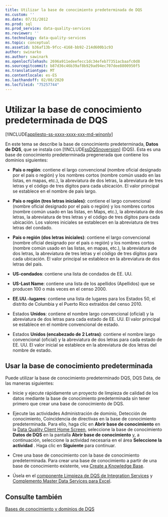 ```yaml
---
title: Utilizar la base de conocimiento predeterminada de DQS
ms.custom: ''
ms.date: 07/31/2012
ms.prod: sql
ms.prod_service: data-quality-services
ms.reviewer: ''
ms.technology: data-quality-services
ms.topic: conceptual
ms.assetid: b36af13b-9fcc-4168-bb92-214d600b1c93
author: swinarko
ms.author: sawinark
ms.openlocfilehash: 2696a911edeefecc1dc34efeb77351acbaafc0d8
ms.sourcegitcommit: b87d36c46b39af8b929ad94ec707dee8800950f5
ms.translationtype: MT
ms.contentlocale: es-ES
ms.lasthandoff: 02/08/2020
ms.locfileid: "75257744"
---
```

# <a name="using-the-dqs-default-knowledge-base"></a>Utilizar la base de conocimiento predeterminada de DQS

[!INCLUDE[appliesto-ss-xxxx-xxxx-xxx-md-winonly](../includes/appliesto-ss-xxxx-xxxx-xxx-md-winonly.md)]

  En este tema se describe la base de conocimiento predeterminada, **Datos de DQS**, que se instala con [!INCLUDE[ssDQSnoversion](../includes/ssdqsnoversion-md.md)] (DQS). Esta es una base de conocimiento predeterminada pregenerada que contiene los dominios siguientes:  
  
-   **País o región**: contiene el largo convencional (nombre oficial designado por el país o región) y los nombres cortos (nombre común usado en las listas, en mapas, etc.), la abreviatura de dos letras, la abreviatura de tres letras y el código de tres dígitos para cada ubicación.  El valor principal se establece en el nombre de país largo.  
  
-   **País o región (tres letras iniciales)**: contiene el largo convencional (nombre oficial designado por el país o región) y los nombres cortos (nombre común usado en las listas, en Maps, etc.), la abreviatura de dos letras, la abreviatura de tres letras y el código de tres dígitos para cada ubicación.  Los valores iniciales se establecen en la abreviatura de tres letras del condado.  
  
-   **País o región (dos letras iniciales)**: contiene el largo convencional (nombre oficial designado por el país o región) y los nombres cortos (nombre común usado en las listas, en mapas, etc.), la abreviatura de dos letras, la abreviatura de tres letras y el código de tres dígitos para cada ubicación.  El valor principal se establece en la abreviatura de dos letras del país.  
  
-   **US-condados**: contiene una lista de condados de EE. UU.  
  
-   **US-Last Name**: contiene una lista de los apellidos (Apellidos) que se producen 100 o más veces en el censo 2000.  
  
-   **EE.UU.-lugares**: contiene una lista de lugares para los Estados 50, el distrito de Columbia y el Puerto Rico extraídos del censo 2010.  
  
-   Estados **Unidos**: contiene el nombre largo convencional (oficial) y la abreviatura de dos letras para cada estado de EE. UU. El valor principal se establece en el nombre convencional de estado.  
  
-   Estados **Unidos (encabezado de 2 Letras)**: contiene el nombre largo convencional (oficial) y la abreviatura de dos letras para cada estado de EE. UU. El valor inicial se establece en la abreviatura de dos letras del nombre de estado.  
  
## <a name="using-the-default-knowledge-base"></a>Usar la base de conocimiento predeterminada  
 Puede utilizar la base de conocimiento predeterminado DQS, DQS Data, de las maneras siguientes:  
  
-   Inicie y ejecute rápidamente un proyecto de limpieza de calidad de los datos mediante la base de conocimiento predeterminada sin tener primero que crear una base de conocimiento de DQS.  
  
-   Ejecute las actividades Administración de dominio, Detección de conocimiento, Coincidencia de directivas en la base de conocimiento predeterminada. Para ello, haga clic en **Abrir base de conocimiento** en la [Data Quality Client Home Screen](../data-quality-services/data-quality-client-home-screen.md), seleccione la base de conocimiento **Datos de DQS** en la pantalla **Abrir base de conocimiento** y, a continuación, seleccione la actividad necesaria en el área **Seleccione la actividad** . Haga clic en **Siguiente** para continuar.  
  
-   Cree una base de conocimiento con la base de conocimiento predeterminada. Para crear una base de conocimiento a partir de una base de conocimiento existente, vea [Create a Knowledge Base](../data-quality-services/create-a-knowledge-base.md).  
  
-   Úsela en el [componente Limpieza de DQS de Integration Services](https://go.microsoft.com/fwlink/?LinkId=238830) y [Complemento Master Data Services para Excel](../master-data-services/microsoft-excel-add-in/data-quality-matching-in-the-mds-add-in-for-excel.md).  
  
## <a name="see-also"></a>Consulte también  
 [Bases de conocimiento y dominios de DQS](../data-quality-services/dqs-knowledge-bases-and-domains.md)  
  
  
